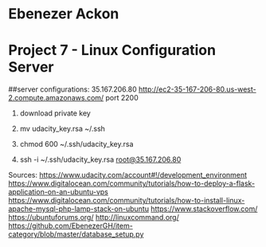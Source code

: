 # Ebenezer Ackon
# Project 7 - Linux Configuration Server

##server configurations:
35.167.206.80
http://ec2-35-167-206-80.us-west-2.compute.amazonaws.com/
port 2200


1) download private key

2) mv udacity_key.rsa ~/.ssh

3) chmod 600 ~/.ssh/udacity_key.rsa

4) ssh -i ~/.ssh/udacity_key.rsa root@35.167.206.80



Sources:
https://www.udacity.com/account#!/development_environment
https://www.digitalocean.com/community/tutorials/how-to-deploy-a-flask-application-on-an-ubuntu-vps
https://www.digitalocean.com/community/tutorials/how-to-install-linux-apache-mysql-php-lamp-stack-on-ubuntu
https://www.stackoverflow.com/
https://ubuntuforums.org/
http://linuxcommand.org/
https://github.com/EbenezerGH/item-category/blob/master/database_setup.py

